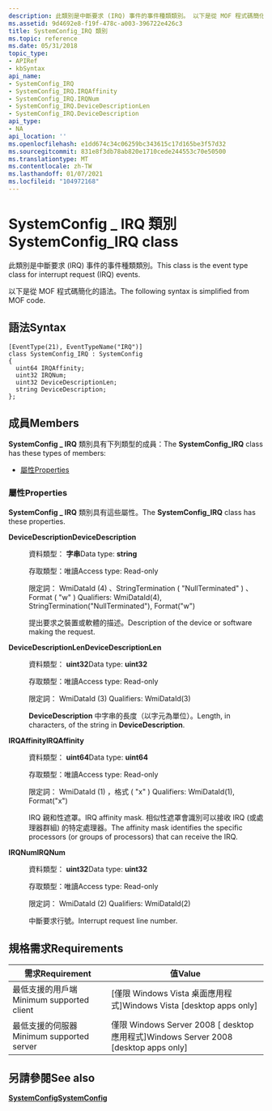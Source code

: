 ```yaml
---
description: 此類別是中斷要求 (IRQ) 事件的事件種類類別。 以下是從 MOF 程式碼簡化的語法。
ms.assetid: 9d4692e8-f19f-478c-a003-396722e426c3
title: SystemConfig_IRQ 類別
ms.topic: reference
ms.date: 05/31/2018
topic_type:
- APIRef
- kbSyntax
api_name:
- SystemConfig_IRQ
- SystemConfig_IRQ.IRQAffinity
- SystemConfig_IRQ.IRQNum
- SystemConfig_IRQ.DeviceDescriptionLen
- SystemConfig_IRQ.DeviceDescription
api_type:
- NA
api_location: ''
ms.openlocfilehash: e1dd674c34c06259bc343615c17d165be3f57d32
ms.sourcegitcommit: 831e8f3db78ab820e1710cede244553c70e50500
ms.translationtype: MT
ms.contentlocale: zh-TW
ms.lasthandoff: 01/07/2021
ms.locfileid: "104972168"
---
```

# <a name="systemconfig_irq-class"></a><span data-ttu-id="6c9a2-104">SystemConfig \_ IRQ 類別</span><span class="sxs-lookup"><span data-stu-id="6c9a2-104">SystemConfig\_IRQ class</span></span>

<span data-ttu-id="6c9a2-105">此類別是中斷要求 (IRQ) 事件的事件種類類別。</span><span class="sxs-lookup"><span data-stu-id="6c9a2-105">This class is the event type class for interrupt request (IRQ) events.</span></span>

<span data-ttu-id="6c9a2-106">以下是從 MOF 程式碼簡化的語法。</span><span class="sxs-lookup"><span data-stu-id="6c9a2-106">The following syntax is simplified from MOF code.</span></span>

## <a name="syntax"></a><span data-ttu-id="6c9a2-107">語法</span><span class="sxs-lookup"><span data-stu-id="6c9a2-107">Syntax</span></span>

``` syntax
[EventType(21), EventTypeName("IRQ")]
class SystemConfig_IRQ : SystemConfig
{
  uint64 IRQAffinity;
  uint32 IRQNum;
  uint32 DeviceDescriptionLen;
  string DeviceDescription;
};
```

## <a name="members"></a><span data-ttu-id="6c9a2-108">成員</span><span class="sxs-lookup"><span data-stu-id="6c9a2-108">Members</span></span>

<span data-ttu-id="6c9a2-109">**SystemConfig \_ IRQ** 類別具有下列類型的成員：</span><span class="sxs-lookup"><span data-stu-id="6c9a2-109">The **SystemConfig\_IRQ** class has these types of members:</span></span>

-   [<span data-ttu-id="6c9a2-110">屬性</span><span class="sxs-lookup"><span data-stu-id="6c9a2-110">Properties</span></span>](#properties)

### <a name="properties"></a><span data-ttu-id="6c9a2-111">屬性</span><span class="sxs-lookup"><span data-stu-id="6c9a2-111">Properties</span></span>

<span data-ttu-id="6c9a2-112">**SystemConfig \_ IRQ** 類別具有這些屬性。</span><span class="sxs-lookup"><span data-stu-id="6c9a2-112">The **SystemConfig\_IRQ** class has these properties.</span></span>

<dl> <dt>

<span data-ttu-id="6c9a2-113">**DeviceDescription**</span><span class="sxs-lookup"><span data-stu-id="6c9a2-113">**DeviceDescription**</span></span>
</dt> <dd> <dl> <dt>

<span data-ttu-id="6c9a2-114">資料類型： **字串**</span><span class="sxs-lookup"><span data-stu-id="6c9a2-114">Data type: **string**</span></span>
</dt> <dt>

<span data-ttu-id="6c9a2-115">存取類型：唯讀</span><span class="sxs-lookup"><span data-stu-id="6c9a2-115">Access type: Read-only</span></span>
</dt> <dt>

<span data-ttu-id="6c9a2-116">限定詞： WmiDataId (4) 、StringTermination ( "NullTerminated" ) 、Format ( "w" ) </span><span class="sxs-lookup"><span data-stu-id="6c9a2-116">Qualifiers: WmiDataId(4), StringTermination("NullTerminated"), Format("w")</span></span>
</dt> </dl>

<span data-ttu-id="6c9a2-117">提出要求之裝置或軟體的描述。</span><span class="sxs-lookup"><span data-stu-id="6c9a2-117">Description of the device or software making the request.</span></span>

</dd> <dt>

<span data-ttu-id="6c9a2-118">**DeviceDescriptionLen**</span><span class="sxs-lookup"><span data-stu-id="6c9a2-118">**DeviceDescriptionLen**</span></span>
</dt> <dd> <dl> <dt>

<span data-ttu-id="6c9a2-119">資料類型： **uint32**</span><span class="sxs-lookup"><span data-stu-id="6c9a2-119">Data type: **uint32**</span></span>
</dt> <dt>

<span data-ttu-id="6c9a2-120">存取類型：唯讀</span><span class="sxs-lookup"><span data-stu-id="6c9a2-120">Access type: Read-only</span></span>
</dt> <dt>

<span data-ttu-id="6c9a2-121">限定詞： WmiDataId (3) </span><span class="sxs-lookup"><span data-stu-id="6c9a2-121">Qualifiers: WmiDataId(3)</span></span>
</dt> </dl>

<span data-ttu-id="6c9a2-122">**DeviceDescription** 中字串的長度（以字元為單位）。</span><span class="sxs-lookup"><span data-stu-id="6c9a2-122">Length, in characters, of the string in **DeviceDescription**.</span></span>

</dd> <dt>

<span data-ttu-id="6c9a2-123">**IRQAffinity**</span><span class="sxs-lookup"><span data-stu-id="6c9a2-123">**IRQAffinity**</span></span>
</dt> <dd> <dl> <dt>

<span data-ttu-id="6c9a2-124">資料類型： **uint64**</span><span class="sxs-lookup"><span data-stu-id="6c9a2-124">Data type: **uint64**</span></span>
</dt> <dt>

<span data-ttu-id="6c9a2-125">存取類型：唯讀</span><span class="sxs-lookup"><span data-stu-id="6c9a2-125">Access type: Read-only</span></span>
</dt> <dt>

<span data-ttu-id="6c9a2-126">限定詞： WmiDataId (1) ，格式 ( "x" ) </span><span class="sxs-lookup"><span data-stu-id="6c9a2-126">Qualifiers: WmiDataId(1), Format("x")</span></span>
</dt> </dl>

<span data-ttu-id="6c9a2-127">IRQ 親和性遮罩。</span><span class="sxs-lookup"><span data-stu-id="6c9a2-127">IRQ affinity mask.</span></span> <span data-ttu-id="6c9a2-128">相似性遮罩會識別可以接收 IRQ (或處理器群組) 的特定處理器。</span><span class="sxs-lookup"><span data-stu-id="6c9a2-128">The affinity mask identifies the specific processors (or groups of processors) that can receive the IRQ.</span></span>

</dd> <dt>

<span data-ttu-id="6c9a2-129">**IRQNum**</span><span class="sxs-lookup"><span data-stu-id="6c9a2-129">**IRQNum**</span></span>
</dt> <dd> <dl> <dt>

<span data-ttu-id="6c9a2-130">資料類型： **uint32**</span><span class="sxs-lookup"><span data-stu-id="6c9a2-130">Data type: **uint32**</span></span>
</dt> <dt>

<span data-ttu-id="6c9a2-131">存取類型：唯讀</span><span class="sxs-lookup"><span data-stu-id="6c9a2-131">Access type: Read-only</span></span>
</dt> <dt>

<span data-ttu-id="6c9a2-132">限定詞： WmiDataId (2) </span><span class="sxs-lookup"><span data-stu-id="6c9a2-132">Qualifiers: WmiDataId(2)</span></span>
</dt> </dl>

<span data-ttu-id="6c9a2-133">中斷要求行號。</span><span class="sxs-lookup"><span data-stu-id="6c9a2-133">Interrupt request line number.</span></span>

</dd> </dl>

## <a name="requirements"></a><span data-ttu-id="6c9a2-134">規格需求</span><span class="sxs-lookup"><span data-stu-id="6c9a2-134">Requirements</span></span>



| <span data-ttu-id="6c9a2-135">需求</span><span class="sxs-lookup"><span data-stu-id="6c9a2-135">Requirement</span></span> | <span data-ttu-id="6c9a2-136">值</span><span class="sxs-lookup"><span data-stu-id="6c9a2-136">Value</span></span> |
|-------------------------------------|------------------------------------------------------|
| <span data-ttu-id="6c9a2-137">最低支援的用戶端</span><span class="sxs-lookup"><span data-stu-id="6c9a2-137">Minimum supported client</span></span><br/> | <span data-ttu-id="6c9a2-138">\[僅限 Windows Vista 桌面應用程式\]</span><span class="sxs-lookup"><span data-stu-id="6c9a2-138">Windows Vista \[desktop apps only\]</span></span><br/>       |
| <span data-ttu-id="6c9a2-139">最低支援的伺服器</span><span class="sxs-lookup"><span data-stu-id="6c9a2-139">Minimum supported server</span></span><br/> | <span data-ttu-id="6c9a2-140">僅限 Windows Server 2008 \[ desktop 應用程式\]</span><span class="sxs-lookup"><span data-stu-id="6c9a2-140">Windows Server 2008 \[desktop apps only\]</span></span><br/> |



## <a name="see-also"></a><span data-ttu-id="6c9a2-141">另請參閱</span><span class="sxs-lookup"><span data-stu-id="6c9a2-141">See also</span></span>

<dl> <dt>

[<span data-ttu-id="6c9a2-142">**SystemConfig**</span><span class="sxs-lookup"><span data-stu-id="6c9a2-142">**SystemConfig**</span></span>](systemconfig.md)
</dt> </dl>

 

 




